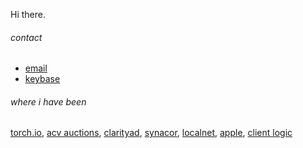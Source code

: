Hi there.

###### contact

* [email](mailto:natefanaro@gmail.com)
* [keybase](https://keybase.io/natefanaro)

###### where i have been

[torch.io](https://torch.io), [acv auctions](https://acvauctions.com), [clarityad](https://clarityad.com), [synacor](https://synacor.com), [localnet](https://localnet.com), [apple](https://apple.com), [client logic](https://www.linkedin.com/company/clientlogic/)

